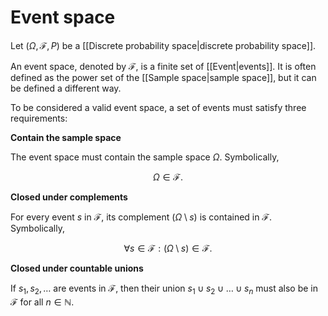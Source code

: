 # Event space

Let $(\Omega, \mathcal{F}, P)$ be a [[Discrete probability space|discrete probability space]].

An event space, denoted by $\mathcal{F}$, is a finite set of [[Event|events]].
It is often defined as the power set of the [[Sample space|sample space]], but it can be defined a different way.

To be considered a valid event space, a set of events must satisfy three requirements:

**Contain the sample space**

The event space must contain the sample space $\Omega$.
Symbolically,

$$
\Omega\in\mathcal{F}.
$$

**Closed under complements**

For every event $s$ in $\mathcal{F}$, its complement $(\Omega \setminus s)$ is contained in $\mathcal{F}$.
Symbolically,

$$
\forall s\in\mathcal{F} : (\Omega\setminus s)\in\mathcal{F}.
$$

**Closed under countable unions**

If $s_{1}, s_{2}, \ldots$ are events in $\mathcal{F}$, then their union $s_{1} \cup s_{2} \cup \ldots \cup s_{n}$ must also be in $\mathcal{F}$ for all $n\in\mathbb{N}$.
